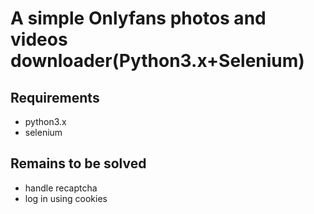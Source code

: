 # A simple Onlyfans photos and videos downloader(Python3.x+Selenium)

## Requirements
- python3.x
- selenium

## Remains to be solved
- handle recaptcha
- log in using cookies